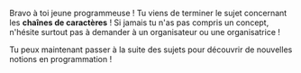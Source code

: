 Bravo à toi jeune programmeuse ! Tu viens de terminer le sujet concernant les
**chaînes de caractères** ! Si jamais tu n'as pas compris un concept, n'hésite
surtout pas à demander à un organisateur ou une organisatrice !

Tu peux maintenant passer à la suite des sujets pour découvrir de nouvelles
notions en programmation !
